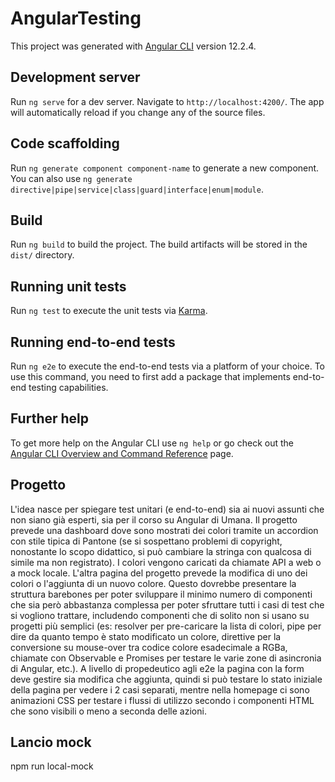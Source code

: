 # AngularTesting

This project was generated with [Angular CLI](https://github.com/angular/angular-cli) version 12.2.4.

## Development server

Run `ng serve` for a dev server. Navigate to `http://localhost:4200/`. The app will automatically reload if you change any of the source files.

## Code scaffolding

Run `ng generate component component-name` to generate a new component. You can also use `ng generate directive|pipe|service|class|guard|interface|enum|module`.

## Build

Run `ng build` to build the project. The build artifacts will be stored in the `dist/` directory.

## Running unit tests

Run `ng test` to execute the unit tests via [Karma](https://karma-runner.github.io).

## Running end-to-end tests

Run `ng e2e` to execute the end-to-end tests via a platform of your choice. To use this command, you need to first add a package that implements end-to-end testing capabilities.

## Further help

To get more help on the Angular CLI use `ng help` or go check out the [Angular CLI Overview and Command Reference](https://angular.io/cli) page.



## Progetto
L'idea nasce per spiegare test unitari (e end-to-end) sia ai nuovi assunti che non siano già esperti, sia per il corso su Angular di Umana.
Il progetto prevede una dashboard dove sono mostrati dei colori tramite un accordion con stile tipica di Pantone (se si sospettano problemi di copyright, nonostante lo scopo didattico, si può cambiare la stringa con qualcosa di simile ma non registrato). I colori vengono caricati da chiamate API a web o a mock locale. L'altra pagina del progetto prevede la modifica di uno dei colori o l'aggiunta di un nuovo colore.
Questo dovrebbe presentare la struttura barebones per poter sviluppare il minimo numero di componenti che sia però abbastanza complessa per poter sfruttare tutti i casi di test che si vogliono trattare, includendo componenti che di solito non si usano su progetti più semplici (es: resolver per pre-caricare la lista di colori, pipe per dire da quanto tempo è stato modificato un colore, direttive per la conversione su mouse-over tra codice colore esadecimale a RGBa, chiamate con Observable e Promises per testare le varie zone di asincronia di Angular, etc.).
A livello di propedeutico agli e2e la pagina con la form deve gestire sia modifica che aggiunta, quindi si può testare lo stato iniziale della pagina per vedere i 2 casi separati, mentre nella homepage ci sono animazioni CSS per testare i flussi di utilizzo secondo i componenti HTML che sono visibili o meno a seconda delle azioni.


## Lancio mock
npm run local-mock